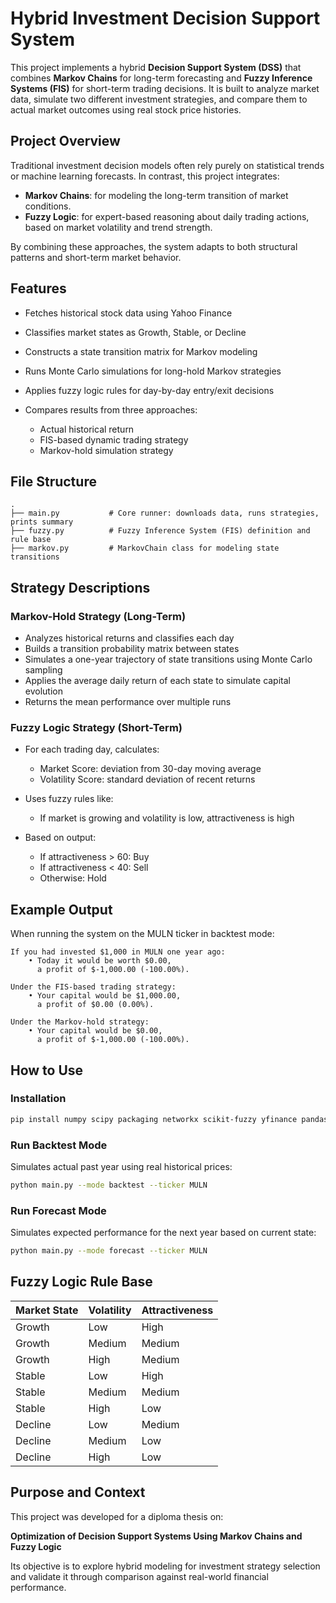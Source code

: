 # Hybrid Investment Decision Support System

This project implements a hybrid **Decision Support System (DSS)** that combines **Markov Chains** for long-term forecasting and **Fuzzy Inference Systems (FIS)** for short-term trading decisions. It is built to analyze market data, simulate two different investment strategies, and compare them to actual market outcomes using real stock price histories.

## Project Overview

Traditional investment decision models often rely purely on statistical trends or machine learning forecasts. In contrast, this project integrates:

* **Markov Chains**: for modeling the long-term transition of market conditions.
* **Fuzzy Logic**: for expert-based reasoning about daily trading actions, based on market volatility and trend strength.

By combining these approaches, the system adapts to both structural patterns and short-term market behavior.

## Features

* Fetches historical stock data using Yahoo Finance
* Classifies market states as Growth, Stable, or Decline
* Constructs a state transition matrix for Markov modeling
* Runs Monte Carlo simulations for long-hold Markov strategies
* Applies fuzzy logic rules for day-by-day entry/exit decisions
* Compares results from three approaches:

  * Actual historical return
  * FIS-based dynamic trading strategy
  * Markov-hold simulation strategy

## File Structure

```
.
├── main.py           # Core runner: downloads data, runs strategies, prints summary
├── fuzzy.py          # Fuzzy Inference System (FIS) definition and rule base
├── markov.py         # MarkovChain class for modeling state transitions
```

## Strategy Descriptions

### Markov-Hold Strategy (Long-Term)

* Analyzes historical returns and classifies each day
* Builds a transition probability matrix between states
* Simulates a one-year trajectory of state transitions using Monte Carlo sampling
* Applies the average daily return of each state to simulate capital evolution
* Returns the mean performance over multiple runs

### Fuzzy Logic Strategy (Short-Term)

* For each trading day, calculates:

  * Market Score: deviation from 30-day moving average
  * Volatility Score: standard deviation of recent returns
* Uses fuzzy rules like:

  * If market is growing and volatility is low, attractiveness is high
* Based on output:

  * If attractiveness > 60: Buy
  * If attractiveness < 40: Sell
  * Otherwise: Hold

## Example Output

When running the system on the MULN ticker in backtest mode:

```
If you had invested $1,000 in MULN one year ago:
	• Today it would be worth $0.00,
	  a profit of $-1,000.00 (-100.00%).

Under the FIS-based trading strategy:
	• Your capital would be $1,000.00,
	  a profit of $0.00 (0.00%).

Under the Markov-hold strategy:
	• Your capital would be $0.00,
	  a profit of $-1,000.00 (-100.00%).
```

## How to Use

### Installation

```bash
pip install numpy scipy packaging networkx scikit-fuzzy yfinance pandas matplotlib
```

### Run Backtest Mode

Simulates actual past year using real historical prices:

```bash
python main.py --mode backtest --ticker MULN
```

### Run Forecast Mode

Simulates expected performance for the next year based on current state:

```bash
python main.py --mode forecast --ticker MULN
```

## Fuzzy Logic Rule Base

| Market State | Volatility | Attractiveness |
| ------------ | ---------- | -------------- |
| Growth       | Low        | High           |
| Growth       | Medium     | Medium         |
| Growth       | High       | Medium         |
| Stable       | Low        | High           |
| Stable       | Medium     | Medium         |
| Stable       | High       | Low            |
| Decline      | Low        | Medium         |
| Decline      | Medium     | Low            |
| Decline      | High       | Low            |

## Purpose and Context

This project was developed for a diploma thesis on:

**Optimization of Decision Support Systems Using Markov Chains and Fuzzy Logic**

Its objective is to explore hybrid modeling for investment strategy selection and validate it through comparison against real-world financial performance.
